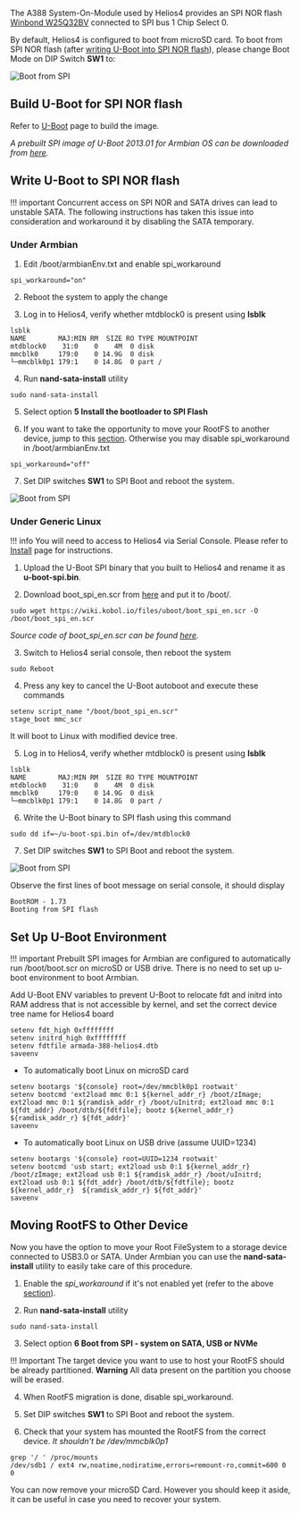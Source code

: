 The A388 System-On-Module used by Helios4 provides an SPI NOR flash [Winbond W25Q32BV](https://media.digikey.com/pdf/Data%20Sheets/Winbond%20PDFs/W25Q32BV.pdf) connected to SPI bus 1 Chip Select 0.

By default, Helios4 is configured to boot from microSD card. To boot from SPI NOR flash (after [writing U-Boot into SPI NOR flash](#write-u-boot-to-spi-nor-flash)), please change Boot Mode on DIP Switch **SW1** to:

![Boot from SPI](/img/spi/dipswitch_boot_spinor.png)


## Build U-Boot for SPI NOR flash

Refer to [U-Boot](/uboot) page to build the image.

*A prebuilt SPI image of U-Boot 2013.01 for Armbian OS can be downloaded from [here](/files/uboot/u-boot-armbian-2013.01-spi.bin).*

## Write U-Boot to SPI NOR flash

!!! important
    Concurrent access on SPI NOR and SATA drives can lead to unstable SATA. The following instructions has taken this issue into consideration and workaround it by disabling the SATA temporary.

### Under Armbian

1) Edit /boot/armbianEnv.txt and enable spi_workaround

`spi_workaround="on"`

2) Reboot the system to apply the change

3) Log in to Helios4, verify whether mtdblock0 is present using **lsblk**

```
lsblk
NAME        MAJ:MIN RM  SIZE RO TYPE MOUNTPOINT
mtdblock0    31:0    0    4M  0 disk
mmcblk0     179:0    0 14.9G  0 disk
└─mmcblk0p1 179:1    0 14.8G  0 part /
```

4) Run **nand-sata-install** utility

```
sudo nand-sata-install
```

5) Select option **5 Install the bootloader to SPI Flash**

6) If you want to take the opportunity to move your RootFS to another device, jump to this [section](#moving-rootfs-to-other-device). Otherwise you may disable spi_workaround in /boot/armbianEnv.txt

`spi_workaround="off"`

7) Set DIP switches **SW1** to SPI Boot and reboot the system.

![Boot from SPI](/img/spi/dipswitch_boot_spinor.png)

### Under Generic Linux

!!! info
    You will need to access to Helios4 via Serial Console. Please refer to [Install](/install/#step-4-connect-to-helios4-serial-console) page for instructions.

1) Upload the U-Boot SPI binary that you built to Helios4 and rename it as **u-boot-spi.bin**.

2) Download boot_spi_en.scr from [here](/files/uboot/boot_spi_en.scr) and put it to /boot/.

```
sudo wget https://wiki.kobol.io/files/uboot/boot_spi_en.scr -O /boot/boot_spi_en.scr
```

*Source code of boot_spi_en.scr can be found [here](/files/uboot/boot_spi_en.cmd).*

3) Switch to Helios4 serial console, then reboot the system

```
sudo Reboot
```

4) Press any key to cancel the U-Boot autoboot and execute these commands

```
setenv script_name "/boot/boot_spi_en.scr"
stage_boot mmc_scr
```

It will boot to Linux with modified device tree.

5) Log in to Helios4, verify whether mtdblock0 is present using **lsblk**

```
lsblk
NAME        MAJ:MIN RM  SIZE RO TYPE MOUNTPOINT
mtdblock0    31:0    0    4M  0 disk
mmcblk0     179:0    0 14.9G  0 disk
└─mmcblk0p1 179:1    0 14.8G  0 part /
```

6) Write the U-Boot binary to SPI flash using this command

```
sudo dd if=~/u-boot-spi.bin of=/dev/mtdblock0
```

7) Set DIP switches **SW1** to SPI Boot and reboot the system.

![Boot from SPI](/img/spi/dipswitch_boot_spinor.png)

Observe the first lines of boot message on serial console, it should display

```
BootROM - 1.73
Booting from SPI flash
```

## Set Up U-Boot Environment

!!! important
    Prebuilt SPI images for Armbian are configured to automatically run /boot/boot.scr on microSD or USB drive. There is no need to set up u-boot environment to boot Armbian.

Add U-Boot ENV variables to prevent U-Boot to relocate fdt and initrd into RAM address that is not accessible by kernel, and set the correct device tree name for Helios4 board

```
setenv fdt_high 0xffffffff
setenv initrd_high 0xffffffff
setenv fdtfile armada-388-helios4.dtb
saveenv
```

- To automatically boot Linux on microSD card

```
setenv bootargs '${console} root=/dev/mmcblk0p1 rootwait'
setenv bootcmd 'ext2load mmc 0:1 ${kernel_addr_r} /boot/zImage; ext2load mmc 0:1 ${ramdisk_addr_r} /boot/uInitrd; ext2load mmc 0:1 ${fdt_addr} /boot/dtb/${fdtfile}; bootz ${kernel_addr_r}  ${ramdisk_addr_r} ${fdt_addr}'
saveenv
```

- To automatically boot Linux on USB drive (assume UUID=1234)

```
setenv bootargs '${console} root=UUID=1234 rootwait'
setenv bootcmd 'usb start; ext2load usb 0:1 ${kernel_addr_r} /boot/zImage; ext2load usb 0:1 ${ramdisk_addr_r} /boot/uInitrd; ext2load usb 0:1 ${fdt_addr} /boot/dtb/${fdtfile}; bootz ${kernel_addr_r}  ${ramdisk_addr_r} ${fdt_addr}'
saveenv
```

## Moving RootFS to Other Device

Now you have the option to move your Root FileSystem to a storage device connected to USB3.0 or SATA. Under Armbian you can use the **nand-sata-install** utility to easily take care of this procedure.

1) Enable the *spi_workaround* if it's not enabled yet (refer to the above [section](#under-armbian)).

2) Run **nand-sata-install** utility
```
sudo nand-sata-install
```

3) Select option **6 Boot from SPI - system on SATA, USB or NVMe**

!!! Important
    The target device you want to use to host your RootFS should be already partitioned.
    **Warning** All data present on the partition you choose will be erased.

4) When RootFS migration is done, disable spi_workaround.

5) Set DIP switches **SW1** to SPI Boot and reboot the system.

6) Check that your system has mounted the RootFS from the correct device.
*It shouldn't be /dev/mmcblk0p1*

```
grep '/ ' /proc/mounts
/dev/sdb1 / ext4 rw,noatime,nodiratime,errors=remount-ro,commit=600 0 0
```

You can now remove your microSD Card. However you should keep it aside, it can be useful in case you need to recover your system.
